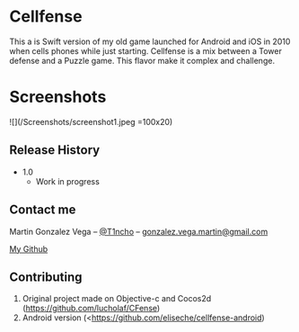 # Cellfense
This a is Swift version of my old game launched for Android and iOS in 2010 when cells phones while just starting.
Cellfense is a mix between a Tower defense and a Puzzle game. This flavor make it complex and challenge.

# Screenshots
![](/Screenshots/screenshot1.jpeg  =100x20)

## Release History

* 1.0
    * Work in progress

## Contact me

Martin Gonzalez Vega – [@T1ncho](https://twitter.com/T1ncho) – gonzalez.vega.martin@gmail.com

[My Github](https://github.com/tintino/)

## Contributing

1. Original project made on Objective-c and Cocos2d (<https://github.com/lucholaf/CFense>)
2. Android version (<https://github.com/eliseche/cellfense-android)

